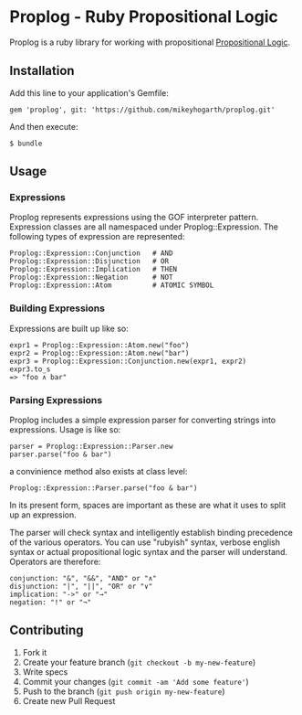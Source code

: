 # Proplog - Ruby Propositional Logic

Proplog is a ruby library for working with propositional [Propositional Logic](http://en.wikipedia.org/wiki/Propositional_calculus).


## Installation

Add this line to your application's Gemfile:

    gem 'proplog', git: 'https://github.com/mikeyhogarth/proplog.git'

And then execute:

    $ bundle


## Usage

### Expressions

Proplog represents expressions using the GOF interpreter pattern. Expression classes
are all namespaced under Proplog::Expression. The following types of expression are 
represented:

    Proplog::Expression::Conjunction   # AND
    Proplog::Expression::Disjunction   # OR
    Proplog::Expression::Implication   # THEN
    Proplog::Expression::Negation      # NOT
    Proplog::Expression::Atom          # ATOMIC SYMBOL


### Building Expressions

Expressions are built up like so:

    expr1 = Proplog::Expression::Atom.new("foo")
    expr2 = Proplog::Expression::Atom.new("bar")
    expr3 = Proplog::Expression::Conjunction.new(expr1, expr2)
    expr3.to_s
    => "foo ∧ bar"


### Parsing Expressions

Proplog includes a simple expression parser for converting strings into expressions. Usage is like so:

    parser = Proplog::Expression::Parser.new
    parser.parse("foo & bar")

a convinience method also exists at class level:

    Proplog::Expression::Parser.parse("foo & bar")

In its present form, spaces are important as these are what it uses to split up an expression.

The parser will check syntax and intelligently establish binding precedence of the various operators. You can use "rubyish" syntax, verbose english syntax or actual propositional logic syntax and the parser will understand. Operators are therefore:

    conjunction: "&", "&&", "AND" or "∧"
    disjunction: "|", "||", "OR" or "∨"
    implication: "->" or "→" 
    negation: "!" or "¬"
    

## Contributing

1. Fork it
2. Create your feature branch (`git checkout -b my-new-feature`)
3. Write specs
3. Commit your changes (`git commit -am 'Add some feature'`)
4. Push to the branch (`git push origin my-new-feature`)
5. Create new Pull Request
